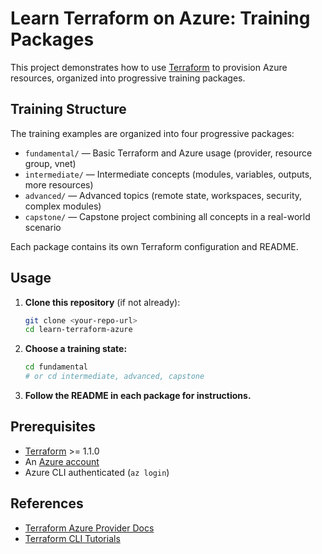 # Learn Terraform on Azure: Training Packages

This project demonstrates how to use [Terraform](https://developer.hashicorp.com/terraform) to provision Azure resources, organized into progressive training packages.

## Training Structure

The training examples are organized into four progressive packages:

- `fundamental/` — Basic Terraform and Azure usage (provider, resource group, vnet)
- `intermediate/` — Intermediate concepts (modules, variables, outputs, more resources)
- `advanced/` — Advanced topics (remote state, workspaces, security, complex modules)
- `capstone/` — Capstone project combining all concepts in a real-world scenario

Each package contains its own Terraform configuration and README.

## Usage

1. **Clone this repository** (if not already):
   ```sh
   git clone <your-repo-url>
   cd learn-terraform-azure
   ```

2. **Choose a training state:**
   ```sh
   cd fundamental
   # or cd intermediate, advanced, capstone
   ```

3. **Follow the README in each package for instructions.**

## Prerequisites

- [Terraform](https://developer.hashicorp.com/terraform/downloads) >= 1.1.0
- An [Azure account](https://portal.azure.com/)
- Azure CLI authenticated (`az login`)

## References
- [Terraform Azure Provider Docs](https://registry.terraform.io/providers/hashicorp/azurerm/latest/docs)
- [Terraform CLI Tutorials](https://developer.hashicorp.com/terraform/tutorials/cli) 